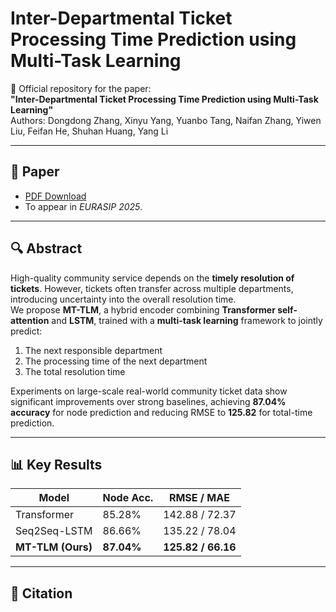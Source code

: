 # Inter-Departmental Ticket Processing Time Prediction using Multi-Task Learning

📄 Official repository for the paper:  
**"Inter-Departmental Ticket Processing Time Prediction using Multi-Task Learning"**  
Authors: Dongdong Zhang, Xinyu Yang, Yuanbo Tang, Naifan Zhang, Yiwen Liu, Feifan He, Shuhan Huang, Yang Li  

---

## 📘 Paper
- [PDF Download]([./paper.pdf](https://github.com/ndyysheep/EURASIP2025_Poster/blob/main/Inter-Departmental%20Ticket%20Processing%20Time%20Prediction%20using%20Multi-Task%20Learning.pdf))  <!-- 这里可以放本地路径，也可以替换成 arXiv / 会议链接 -->
- To appear in *EURASIP 2025*.  

---

## 🔍 Abstract
High-quality community service depends on the **timely resolution of tickets**. However, tickets often transfer across multiple departments, introducing uncertainty into the overall resolution time.  
We propose **MT-TLM**, a hybrid encoder combining **Transformer self-attention** and **LSTM**, trained with a **multi-task learning** framework to jointly predict:  

1. The next responsible department  
2. The processing time of the next department  
3. The total resolution time  

Experiments on large-scale real-world community ticket data show significant improvements over strong baselines, achieving **87.04% accuracy** for node prediction and reducing RMSE to **125.82** for total-time prediction.

---

## 📊 Key Results
| Model            | Node Acc. | RMSE / MAE |
|------------------|-----------|------------|
| Transformer      | 85.28%    | 142.88 / 72.37 |
| Seq2Seq-LSTM     | 86.66%    | 135.22 / 78.04 |
| **MT-TLM (Ours)** | **87.04%** | **125.82 / 66.16** |

---

## 📌 Citation

